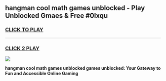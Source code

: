 
## hangman cool math games unblocked - Play Unblocked Gmaes & Free #0lxqu
<h3>
<a href="https://news.freeplayer.one?title=hangman_cool_math_games_unblocked&ref=24F">CLICK TO PLAY</a></h3>
<hr>

<h3>
<a href="https://news.freeplayer.one?title=hangman_cool_math_games_unblocked&ref=24F">CLICK 2 PLAY</a>
  
</h3>

<a href="https://news.freeplayer.one?title=hangman_cool_math_games_unblocked&ref=24F/"><img src="https://clearcache.store/games.png"></a>


**hangman cool math games unblocked games unblocked: Your Gateway to Fun and Accessible Online Gaming**
